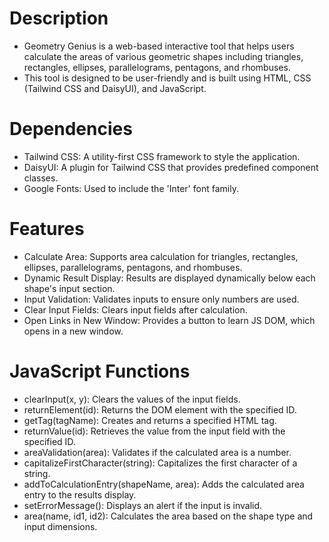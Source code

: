 # Description
* Geometry Genius is a web-based interactive tool that helps users calculate the areas of various geometric shapes including triangles, rectangles, ellipses, parallelograms, pentagons, and rhombuses.
* This tool is designed to be user-friendly and is built using HTML, CSS (Tailwind CSS and DaisyUI), and JavaScript.
# Dependencies
* Tailwind CSS: A utility-first CSS framework to style the application.
* DaisyUI: A plugin for Tailwind CSS that provides predefined component classes.
* Google Fonts: Used to include the 'Inter' font family.
# Features
* Calculate Area: Supports area calculation for triangles, rectangles, ellipses, parallelograms, pentagons, and rhombuses.
* Dynamic Result Display: Results are displayed dynamically below each shape's input section.
* Input Validation: Validates inputs to ensure only numbers are used.
* Clear Input Fields: Clears input fields after calculation.
* Open Links in New Window: Provides a button to learn JS DOM, which opens in a new window.
# JavaScript Functions
* clearInput(x, y): Clears the values of the input fields.
* returnElement(id): Returns the DOM element with the specified ID.
* getTag(tagName): Creates and returns a specified HTML tag.
* returnValue(id): Retrieves the value from the input field with the specified ID.
* areaValidation(area): Validates if the calculated area is a number.
* capitalizeFirstCharacter(string): Capitalizes the first character of a string.
* addToCalculationEntry(shapeName, area): Adds the calculated area entry to the results display.
* setErrorMessage(): Displays an alert if the input is invalid.
* area(name, id1, id2): Calculates the area based on the shape type and input dimensions.
